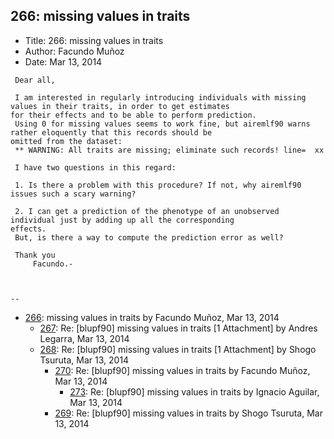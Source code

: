 ## 266: missing values in traits

- Title: 266: missing values in traits
- Author: Facundo Muñoz
- Date: Mar 13, 2014

```
 Dear all,

 I am interested in regularly introducing individuals with missing values in their traits, in order to get estimates
for their effects and to be able to perform prediction.
 Using 0 for missing values seems to work fine, but airemlf90 warns rather eloquently that this records should be
omitted from the dataset:
 ** WARNING: All traits are missing; eliminate such records! line=  xx
 
 I have two questions in this regard:

 1. Is there a problem with this procedure? If not, why airemlf90 issues such a scary warning?

 2. I can get a prediction of the phenotype of an unobserved individual just by adding up all the corresponding
effects.
 But, is there a way to compute the prediction error as well?

 Thank you
	 Facundo.-



-- 
```

- [266](0266.md): missing values in traits by Facundo Muñoz, Mar 13, 2014
    - [267](0267.md): Re: [blupf90] missing values in traits [1 Attachment] by Andres Legarra, Mar 13, 2014
    - [268](0268.md): Re: [blupf90] missing values in traits [1 Attachment] by Shogo Tsuruta, Mar 13, 2014
        - [270](0270.md): Re: [blupf90] missing values in traits by Facundo Muñoz, Mar 13, 2014
            - [273](0273.md): Re: [blupf90] missing values in traits by Ignacio Aguilar, Mar 13, 2014
        - [269](0269.md): Re: [blupf90] missing values in traits by Shogo Tsuruta, Mar 13, 2014
